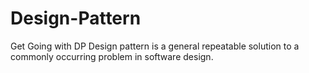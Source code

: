 # Design-Pattern
Get Going with DP
Design pattern is a general repeatable solution to a commonly occurring problem in software design.
